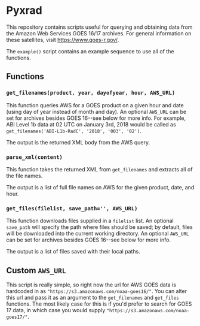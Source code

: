 Pyxrad
======

This repository contains scripts useful for querying and obtaining data from the Amazon Web Services GOES 16/17 archives. For general information on these satellites, visit https://www.goes-r.gov/.

The `example()` script contains an example sequence to use all of the functions. 

Functions
---------

### `get_filenames(product, year, dayofyear, hour, AWS_URL)`

This function queries AWS for a GOES product on a given hour and date (using day of year instead of month and day). An optional `AWS_URL` can be set for archives besides GOES 16--see below for more info. For example, ABI Level 1b data at 02 UTC on January 3rd, 2018 would be called as `get_filenames('ABI-L1b-RadC', '2018', '003', '02')`.

The output is the returned XML body from the AWS query.

### `parse_xml(content)`

This function takes the returned XML from `get_filenames` and extracts all of the file names.

The output is a list of full file names on AWS for the given product, date, and hour.

### `get_files(filelist, save_path='', AWS_URL)`

This function downloads files supplied in a `filelist` list. An optional `save_path` will specify the path where files should be saved; by default, files will be downloaded into the current working directory. An optional `AWS_URL` can be set for archives besides GOES 16--see below for more info.

The output is a list of files saved with their local paths.

Custom `AWS_URL`
---------------

This script is really simple, so right now the url for AWS GOES data is hardcoded in as `"https://s3.amazonaws.com/noaa-goes16/"`. You can alter this url and pass it as an argument to the `get_filenames` and `get_files` functions. The most likely case for this is if you'd prefer to search for GOES 17 data, in which case you would supply `"https://s3.amazonaws.com/noaa-goes17/"`.
